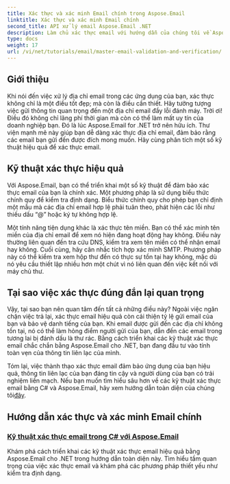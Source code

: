 ```yaml
---
title: Xác thực và xác minh Email chính trong Aspose.Email
linktitle: Xác thực và xác minh Email chính
second_title: API xử lý email Aspose.Email .NET
description: Làm chủ xác thực email với hướng dẫn của chúng tôi về Aspose.Email cho .NET. Tìm hiểu các kỹ thuật hiệu quả, phương pháp xác minh và nhiều hơn nữa với hướng dẫn dễ làm theo.
type: docs
weight: 17
url: /vi/net/tutorials/email/master-email-validation-and-verification/
---
```

## Giới thiệu

Khi nói đến việc xử lý địa chỉ email trong các ứng dụng của bạn, xác thực không chỉ là một điều tốt đẹp; mà còn là điều cần thiết. Hãy tưởng tượng việc gửi thông tin quan trọng đến một địa chỉ email đầy lỗi đánh máy. Trời ơi! Điều đó không chỉ lãng phí thời gian mà còn có thể làm mất uy tín của doanh nghiệp bạn. Đó là lúc Aspose.Email for .NET trở nên hữu ích. Thư viện mạnh mẽ này giúp bạn dễ dàng xác thực địa chỉ email, đảm bảo rằng các email bạn gửi đến được đích mong muốn. Hãy cùng phân tích một số kỹ thuật hiệu quả để xác thực email.

## Kỹ thuật xác thực hiệu quả

Với Aspose.Email, bạn có thể triển khai một số kỹ thuật để đảm bảo xác thực email của bạn là chính xác. Một phương pháp là sử dụng biểu thức chính quy để kiểm tra định dạng. Biểu thức chính quy cho phép bạn chỉ định một mẫu mà các địa chỉ email hợp lệ phải tuân theo, phát hiện các lỗi như thiếu dấu “@” hoặc ký tự không hợp lệ. 

Một tính năng tiện dụng khác là xác thực tên miền. Bạn có thể xác minh tên miền của địa chỉ email để xem nó hiện đang hoạt động hay không. Điều này thường liên quan đến tra cứu DNS, kiểm tra xem tên miền có thể nhận email hay không. Cuối cùng, hãy cân nhắc tích hợp xác minh SMTP. Phương pháp này có thể kiểm tra xem hộp thư đến có thực sự tồn tại hay không, mặc dù nó yêu cầu thiết lập nhiều hơn một chút vì nó liên quan đến việc kết nối với máy chủ thư.

## Tại sao việc xác thực đúng đắn lại quan trọng

Vậy, tại sao bạn nên quan tâm đến tất cả những điều này? Ngoài việc ngăn chặn việc trả lại, xác thực email hiệu quả còn cải thiện tỷ lệ gửi email của bạn và bảo vệ danh tiếng của bạn. Khi email được gửi đến các địa chỉ không tồn tại, nó có thể làm hỏng điểm người gửi của bạn, dẫn đến các email trong tương lai bị đánh dấu là thư rác. Bằng cách triển khai các kỹ thuật xác thực email chắc chắn bằng Aspose.Email cho .NET, bạn đang đầu tư vào tính toàn vẹn của thông tin liên lạc của mình.

 Tóm lại, việc thành thạo xác thực email đảm bảo ứng dụng của bạn hiệu quả, thông tin liên lạc của bạn đáng tin cậy và người dùng của bạn có trải nghiệm liền mạch. Nếu bạn muốn tìm hiểu sâu hơn về các kỹ thuật xác thực email bằng C# và Aspose.Email, hãy xem hướng dẫn toàn diện của chúng tôi[đây](./email-validation-techniques/).


## Hướng dẫn xác thực và xác minh Email chính
### [Kỹ thuật xác thực email trong C# với Aspose.Email](./email-validation-techniques/)
Khám phá cách triển khai các kỹ thuật xác thực email hiệu quả bằng Aspose.Email cho .NET trong hướng dẫn toàn diện này. Tìm hiểu tầm quan trọng của việc xác thực email và khám phá các phương pháp thiết yếu như kiểm tra định dạng.